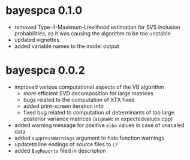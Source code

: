 # bayespca 0.1.0
* removed Type-II-Maximum-Likelihood estimation for SVS inclusion probabilities, as it was causing the algorithm to be too unstable 
* updated vignettes 
* added variable names to the model output 


# bayespca 0.0.2
* improved various computational aspects of the VB algorithm
    * more efficient SVD decomposition for large matrices 
	* bugs related to the computation of XTX fixed 
	* added print-screen iteration info 
	* fixed bug related to computation of determinants of too large posterior variance matrices (```sigmaWd``` in expectedvalues.cpp)
* added warning message for positive ```elbo``` values in case of unscaled data 
* added ```suppressWarnings``` argument to hide function warnings 
* updatetd line endings of source files to ```LF```
* added ```BugReports``` filed in description 
	


